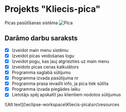 # Projekts "Kliecis-pica"
Picas pasūtīšanas sistēma
![Pica](https://media.dominospizza.lv/__sized__/menu/product_osg_image_mobile/2024/02/09/Pepperoni-thumbnail-480x480.png)

## **Darāmo darbu saraksts**

- [x]  Izveidot main menu sistēmu
- [x]  Izveidot picas veidošanas logu
- [x]  Izveidot pogu, kas ļauj atgriezties uz main menu
- [x]  Izveidots picas cenas kalkulātors
- [x]  Programma saglabā sūtijumu
- [x]  Programma izvada pasūtijuma nr
- [x]  Programma prasa ievadīt info, ja pica tiek sūtīta
- [x]  Programma izvada piegādes laiku
- [x]  Lietotājs spēj apskatīt jau klientiem nodotos sūtijumus

![Alt text](\eclipse-workspace\Kliecis-pica\src\resources